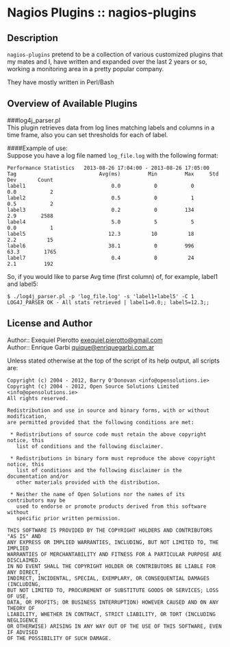 Nagios Plugins :: nagios-plugins
================================

Description
------------

`nagios-plugins` pretend to be a collection of various customized plugins that my
mates and I, have written and expanded over the last 2 years or so, working a monitoring
area in a pretty popular company.

They have mostly written in Perl/Bash

Overview of Available Plugins
-----------------------------

###log4j\_parser.pl  
This plugin retrieves data from log lines matching labels and columns in a time frame,
also you can set thresholds for each of label.

####Example of use:  
  Suppose you have a log file named `log_file.log` with the following format:
  
    Performance Statistics   2013-08-26 17:04:00 - 2013-08-26 17:05:00
    Tag                           Avg(ms)         Min         Max     Std Dev       Count
    label1                            0.0           0           0         0.0           2
    label2                            0.5           0           1         0.5           2
    label3                            0.2           0         134         2.9        2588
    label4                            5.0           5           5         0.0           1
    label5                           12.3          10          18         2.2          15
    label6                           38.1           0         996        63.3        1765
    label7                            0.4           0          24         2.1         192
  
  So, if you would like to parse Avg time \(first column\) of, for example, label1 and label5:
  
  
    $ ./log4j_parser.pl -p 'log_file.log' -s 'label1+label5' -C 1
    LOG4J_PARSER OK - All stats retrieved | label1=0.0;; label5=12.3;;
  

License and Author
------------------

Author:: Exequiel Pierotto <exequiel.pierotto@gmail.com>  
Author:: Enrique Garbi <quique@enriquegarbi.com.ar>


Unless stated otherwise at the top of the script of its help output, all scripts
are:

    Copyright (c) 2004 - 2012, Barry O'Donovan <info@opensolutions.ie>
    Copyright (c) 2004 - 2012, Open Source Solutions Limited <info@opensolutions.ie>
    All rights reserved.

    Redistribution and use in source and binary forms, with or without modification,
    are permitted provided that the following conditions are met:

     * Redistributions of source code must retain the above copyright notice, this
       list of conditions and the following disclaimer.

     * Redistributions in binary form must reproduce the above copyright notice, this
       list of conditions and the following disclaimer in the documentation and/or
       other materials provided with the distribution.

     * Neither the name of Open Solutions nor the names of its contributors may be
       used to endorse or promote products derived from this software without
       specific prior written permission.

    THIS SOFTWARE IS PROVIDED BY THE COPYRIGHT HOLDERS AND CONTRIBUTORS "AS IS" AND
    ANY EXPRESS OR IMPLIED WARRANTIES, INCLUDING, BUT NOT LIMITED TO, THE IMPLIED
    WARRANTIES OF MERCHANTABILITY AND FITNESS FOR A PARTICULAR PURPOSE ARE DISCLAIMED.
    IN NO EVENT SHALL THE COPYRIGHT HOLDER OR CONTRIBUTORS BE LIABLE FOR ANY DIRECT,
    INDIRECT, INCIDENTAL, SPECIAL, EXEMPLARY, OR CONSEQUENTIAL DAMAGES (INCLUDING,
    BUT NOT LIMITED TO, PROCUREMENT OF SUBSTITUTE GOODS OR SERVICES; LOSS OF USE,
    DATA, OR PROFITS; OR BUSINESS INTERRUPTION) HOWEVER CAUSED AND ON ANY THEORY OF
    LIABILITY, WHETHER IN CONTRACT, STRICT LIABILITY, OR TORT (INCLUDING NEGLIGENCE
    OR OTHERWISE) ARISING IN ANY WAY OUT OF THE USE OF THIS SOFTWARE, EVEN IF ADVISED
    OF THE POSSIBILITY OF SUCH DAMAGE.


